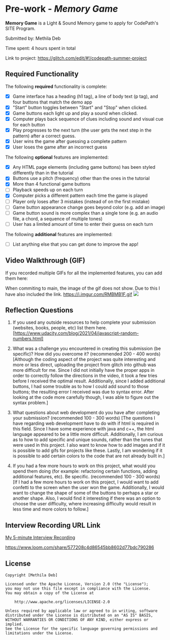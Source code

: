 # Pre-work - *Memory Game*

**Memory Game** is a Light & Sound Memory game to apply for CodePath's SITE Program. 

Submitted by: Methila Deb

Time spent: 4 hours spent in total

Link to project: 
https://glitch.com/edit/#!/codepath-summer-project

## Required Functionality

The following **required** functionality is complete:

* [x] Game interface has a heading (h1 tag), a line of body text (p tag), and four buttons that match the demo app
* [x] "Start" button toggles between "Start" and "Stop" when clicked. 
* [x] Game buttons each light up and play a sound when clicked. 
* [x] Computer plays back sequence of clues including sound and visual cue for each button
* [x] Play progresses to the next turn (the user gets the next step in the pattern) after a correct guess. 
* [x] User wins the game after guessing a complete pattern
* [x] User loses the game after an incorrect guess

The following **optional** features are implemented:

* [x] Any HTML page elements (including game buttons) has been styled differently than in the tutorial
* [x] Buttons use a pitch (frequency) other than the ones in the tutorial
* [x] More than 4 functional game buttons
* [ ] Playback speeds up on each turn
* [x] Computer picks a different pattern each time the game is played
* [ ] Player only loses after 3 mistakes (instead of on the first mistake)
* [ ] Game button appearance change goes beyond color (e.g. add an image)
* [ ] Game button sound is more complex than a single tone (e.g. an audio file, a chord, a sequence of multiple tones)
* [ ] User has a limited amount of time to enter their guess on each turn

The following **additional** features are implemented:

- [ ] List anything else that you can get done to improve the app!

## Video Walkthrough (GIF)

If you recorded multiple GIFs for all the implemented features, you can add them here:

When commiting to main, the image of the gif does not show. Due to this I have also included the link.
https://i.imgur.com/RMBMB1F.gif 
![](https://i.imgur.com/RMBMB1F.gif)

## Reflection Questions
1. If you used any outside resources to help complete your submission (websites, books, people, etc) list them here. 
[https://www.udacity.com/blog/2021/04/javascript-random-numbers.html]

2. What was a challenge you encountered in creating this submission (be specific)? How did you overcome it? (recommended 200 - 400 words) 
[Although the coding aspect of the project was quite interesting and more or less direct, uploading the project from glitch into github was more difficult for me. Since I did not initially have the proper apps in order to correctly follow the directions in the video, it took a few tries before I received the optimal result. Additionally, since I added additional buttons, I had some trouble as to how I could add sound to those buttons; the resulting error I received was due to syntax error. After looking at the code more carefully though, I was able to figure out the syntax problem.]

3. What questions about web development do you have after completing your submission? (recommended 100 - 300 words) 
[The questions I have regarding web development have to do with if html is required in this field. Since I have some experience with java and c++, the html language appeared to be a little more difficult. Additionally, I am curious as to how to add specific and unique sounds, rather than the tunes that were used in this project. I also want to know how to add images and if it is possible to add gifs for projects like these. Lastly, I am wondering if it is possible to add certain colors to the code that are not already built in.]

4. If you had a few more hours to work on this project, what would you spend them doing (for example: refactoring certain functions, adding additional features, etc). Be specific. (recommended 100 - 300 words) 
[If I had a few more hours to work on this project, I would want to add confetti to the screen when the user won the game. Additionally, I would want to change the shape of some of the buttons to perhaps a star or another shape. Also, I would find it interesting if there was an option to choose the user difficulty, where increasing difficulty would result in less time and more colors to follow.]



## Interview Recording URL Link

[My 5-minute Interview Recording](your-link-here)

https://www.loom.com/share/577208c4d86545bb8602d77bdc790286

## License

    Copyright [Methila Deb]

    Licensed under the Apache License, Version 2.0 (the "License");
    you may not use this file except in compliance with the License.
    You may obtain a copy of the License at

        http://www.apache.org/licenses/LICENSE-2.0

    Unless required by applicable law or agreed to in writing, software
    distributed under the License is distributed on an "AS IS" BASIS,
    WITHOUT WARRANTIES OR CONDITIONS OF ANY KIND, either express or implied.
    See the License for the specific language governing permissions and
    limitations under the License.